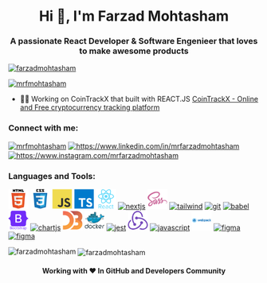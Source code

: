 <h1 align="center">Hi 👋, I'm Farzad Mohtasham</h1>
<h3 align="center">A passionate React Developer & Software Engenieer that loves to make awesome products</h3>

<p align="left"> <a href="https://github.com/ryo-ma/github-profile-trophy"><img src="https://github-profile-trophy.vercel.app/?username=farzadmohtasham" alt="farzadmohtasham" /></a> </p>

<p align="left"> <a href="https://twitter.com/mrfmohtasham" target="blank"><img src="https://img.shields.io/twitter/follow/mrfmohtasham?logo=twitter&style=for-the-badge" alt="mrfmohtasham" /></a> </p>

- 💸💵 Working on CoinTrackX that built with REACT.JS [CoinTrackX - Online and Free cryptocurrency tracking platform](https://github.com/FarzadMohtasham/CoinTrackX)

<h3 align="left">Connect with me:</h3>
<p align="left">
<a href="https://twitter.com/mrfmohtasham" target="blank"><img align="center" src="https://raw.githubusercontent.com/rahuldkjain/github-profile-readme-generator/master/src/images/icons/Social/twitter.svg" alt="mrfmohtasham" height="30" width="40" /></a>
<a href="https://www.linkedin.com/in/mrfarzadmohtasham" target="blank"><img align="center" src="https://raw.githubusercontent.com/rahuldkjain/github-profile-readme-generator/master/src/images/icons/Social/linked-in-alt.svg" alt="https://www.linkedin.com/in/mrfarzadmohtasham" height="30" width="40" /></a>
<a href="https://www.instagram.com/mrfarzadmohtasham" target="blank"><img align="center" src="https://raw.githubusercontent.com/rahuldkjain/github-profile-readme-generator/master/src/images/icons/Social/instagram.svg" alt="https://www.instagram.com/mrfarzadmohtasham" height="30" width="40" /></a>
</p>

<h3 align="left">Languages and Tools:</h3>
    <p align="left">

<a href="https://www.w3.org/html/" target="_blank" rel="noreferrer"><img src="https://raw.githubusercontent.com/devicons/devicon/master/icons/html5/html5-original-wordmark.svg" alt="html5" width="40" height="40"/></a>
      <a href="https://www.w3schools.com/css/" target="_blank" rel="noreferrer"><img src="https://raw.githubusercontent.com/devicons/devicon/master/icons/css3/css3-original-wordmark.svg" alt="css3" width="40" height="40"/></a>
      <a href="https://developer.mozilla.org/en-US/docs/Web/JavaScript" target="_blank" rel="noreferrer"> <img src="https://raw.githubusercontent.com/devicons/devicon/master/icons/javascript/javascript-original.svg" alt="javascript" width="40" height="40"/></a>
      <a href="https://www.typescriptlang.org/" target="_blank" rel="noreferrer"><img src="https://raw.githubusercontent.com/devicons/devicon/master/icons/typescript/typescript-original.svg" alt="typescript" width="40" height="40"/></a>
      <a href="https://reactjs.org/" target="_blank" rel="noreferrer"><img src="https://raw.githubusercontent.com/devicons/devicon/master/icons/react/react-original-wordmark.svg" alt="react" width="40" height="40"/></a>
      <a href="https://nextjs.org/" target="_blank" rel="noreferrer"><img src="https://cdn.worldvectorlogo.com/logos/nextjs-2.svg" alt="nextjs" width="40" height="40"/></a>
      <a href="https://sass-lang.com" target="_blank" rel="noreferrer"><img src="https://raw.githubusercontent.com/devicons/devicon/master/icons/sass/sass-original.svg" alt="sass" width="40" height="40"/></a>
      <a href="https://tailwindcss.com/" target="_blank" rel="noreferrer"><img src="https://www.vectorlogo.zone/logos/tailwindcss/tailwindcss-icon.svg" alt="tailwind" width="40" height="40"/></a>
      <a href="https://git-scm.com/" target="_blank" rel="noreferrer"><img src="https://www.vectorlogo.zone/logos/git-scm/git-scm-icon.svg" alt="git" width="40" height="40"/></a>
      <a href="https://babeljs.io/" target="_blank" rel="noreferrer"><img src="https://www.vectorlogo.zone/logos/babeljs/babeljs-icon.svg" alt="babel" width="40" height="40"/></a>
      <a href="https://getbootstrap.com" target="_blank" rel="noreferrer"> <img src="https://raw.githubusercontent.com/devicons/devicon/master/icons/bootstrap/bootstrap-plain-wordmark.svg" alt="bootstrap" width="40" height="40"/></a>
      <a href="https://www.chartjs.org" target="_blank" rel="noreferrer"> <img src="https://www.chartjs.org/media/logo-title.svg" alt="chartjs" width="40" height="40"/></a>
      <a href="https://d3js.org/" target="_blank" rel="noreferrer"><img src="https://raw.githubusercontent.com/devicons/devicon/master/icons/d3js/d3js-original.svg" alt="d3js" width="40" height="40"/></a>
      <a href="https://www.docker.com/" target="_blank" rel="noreferrer"> <img src="https://raw.githubusercontent.com/devicons/devicon/master/icons/docker/docker-original-wordmark.svg" alt="docker" width="40" height="40"/></a>
      <a href="https://jestjs.io" target="_blank" rel="noreferrer"> <img src="https://www.vectorlogo.zone/logos/jestjsio/jestjsio-icon.svg" alt="jest" width="40" height="40"/></a>
      <a href="https://redux.js.org" target="_blank" rel="noreferrer"> <img src="https://raw.githubusercontent.com/devicons/devicon/master/icons/redux/redux-original.svg" alt="redux" width="40" height="40"/></a>
      <a href="https://github.com/pmndrs/zustand/" target="_blank" rel="noreferrer"> <img src="https://github.com/pmndrs/zustand/blob/main/examples/demo/public/logo512.png" alt="javascript" width="40" height="40"/></a>
      <a href="https://webpack.js.org" target="_blank" rel="noreferrer"> <img src="https://raw.githubusercontent.com/devicons/devicon/d00d0969292a6569d45b06d3f350f463a0107b0d/icons/webpack/webpack-original-wordmark.svg" alt="webpack" width="40" height="40"/></a>
      <a href="https://tanstack.com/query" target="_blank" rel="noreferrer"> <img src="https://zwrleecsvygsftotatty.supabase.co/storage/v1/object/public/NEXO%20Files/logos__react_query_icon.svg" alt="figma" width="40" height="40"/> </a>
      <a href="https://www.figma.com/" target="_blank" rel="noreferrer"> <img src="https://www.vectorlogo.zone/logos/figma/figma-icon.svg" alt="figma" width="40" height="40"/></a>
</p>

<p><img align="left" src="https://github-readme-stats.vercel.app/api/top-langs?username=farzadmohtasham&show_icons=true&locale=en&layout=compact" alt="farzadmohtasham" /></p>

<p>&nbsp;<img align="center" src="https://github-readme-stats.vercel.app/api?username=farzadmohtasham&show_icons=true&locale=en" alt="farzadmohtasham" /></p
<br>
<h4 align="center">Working with ❤️ In GitHub and Developers Community</h4>
